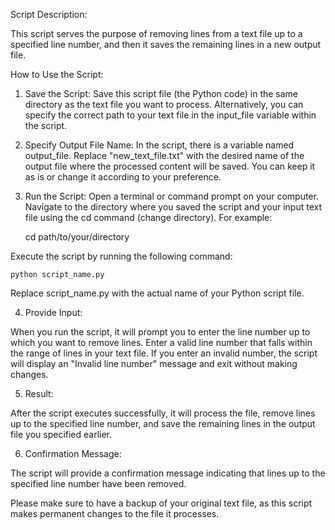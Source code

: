 Script Description:

This script serves the purpose of removing lines from a text file up to a specified line number, and then it saves the remaining lines in a new output file.

How to Use the Script:

1) Save the Script:
Save this script file (the Python code) in the same directory as the text file you want to process. Alternatively, you can specify the correct path to your text file in the input_file variable within the script.

2) Specify Output File Name:
In the script, there is a variable named output_file. Replace "new_text_file.txt" with the desired name of the output file where the processed content will be saved. You can keep it as is or change it according to your preference.

3) Run the Script:
Open a terminal or command prompt on your computer.
Navigate to the directory where you saved the script and your input text file using the cd command (change directory). For example:

    cd path/to/your/directory

Execute the script by running the following command:


    python script_name.py

Replace script_name.py with the actual name of your Python script file.

4) Provide Input:

When you run the script, it will prompt you to enter the line number up to which you want to remove lines. Enter a valid line number that falls within the range of lines in your text file. If you enter an invalid number, the script will display an "Invalid line number" message and exit without making changes.

5) Result:

After the script executes successfully, it will process the file, remove lines up to the specified line number, and save the remaining lines in the output file you specified earlier.

6) Confirmation Message:

The script will provide a confirmation message indicating that lines up to the specified line number have been removed.

Please make sure to have a backup of your original text file, as this script makes permanent changes to the file it processes.